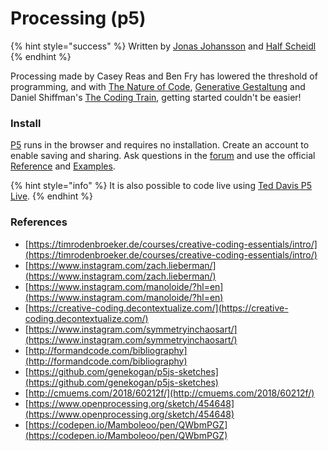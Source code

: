 # Processing \(p5\)

{% hint style="success" %}
Written by [Jonas Johansson](https://jonasjohansson.se/) and [Half Scheidl](https://hscheidl.com/)
{% endhint %}

Processing made by Casey Reas and Ben Fry has lowered the threshold of programming, and with [The Nature of Code](http://natureofcode.com/), [Generative Gestaltung](http://www.generative-gestaltung.de/2/) and Daniel Shiffman's [The Coding Train](https://www.youtube.com/user/shiffman/videos), getting started couldn't be easier!

### Install

[P5](https://editor.p5js.org/) runs in the browser and requires no installation. Create an account to enable saving and sharing. Ask questions in the [forum](https://discourse.processing.org/) and use the official [Reference](https://p5js.org/reference/) and [Examples](https://p5js.org/examples/).

{% hint style="info" %}
It is also possible to code live using [Ted Davis P5 Live](https://teddavis.org/p5live/).
{% endhint %}

### References

* [https://timrodenbroeker.de/courses/creative-coding-essentials/intro/](https://timrodenbroeker.de/courses/creative-coding-essentials/intro/)
* [https://www.instagram.com/zach.lieberman/](https://www.instagram.com/zach.lieberman/)
* [https://www.instagram.com/manoloide/?hl=en](https://www.instagram.com/manoloide/?hl=en)
* [https://creative-coding.decontextualize.com/](https://creative-coding.decontextualize.com/)
* [https://www.instagram.com/symmetryinchaosart/](https://www.instagram.com/symmetryinchaosart/)
* [http://formandcode.com/bibliography](http://formandcode.com/bibliography)
* [https://github.com/genekogan/p5js-sketches](https://github.com/genekogan/p5js-sketches)
* [http://cmuems.com/2018/60212f/](http://cmuems.com/2018/60212f/)
* [https://www.openprocessing.org/sketch/454648](https://www.openprocessing.org/sketch/454648)
* [https://codepen.io/Mamboleoo/pen/QWbmPGZ](https://codepen.io/Mamboleoo/pen/QWbmPGZ)

